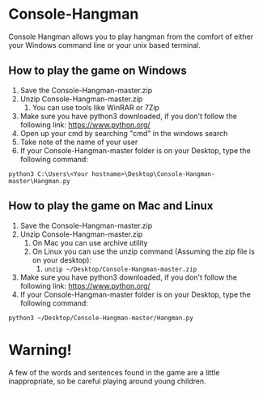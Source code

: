# Console-Hangman
Console Hangman allows you to play hangman from the comfort of either your Windows command line or your unix based 
terminal.

## How to play the game on Windows
1. Save the Console-Hangman-master.zip
2. Unzip Console-Hangman-master.zip
    1. You can use tools like WinRAR or 7Zip
3. Make sure you have python3 downloaded, if you don't follow the following link: 
https://www.python.org/
4. Open up your cmd by searching "cmd" in the windows search
5. Take note of the name of your user
6. If your Console-Hangman-master folder is on your Desktop, type the following command:

`python3 C:\Users\<Your hostname>\Desktop\Console-Hangman-master\Hangman.py`

## How to play the game on Mac and Linux
1. Save the Console-Hangman-master.zip
2. Unzip Console-Hangman-master.zip
    1. On Mac you can use archive utility
    2. On Linux you can use the unzip command (Assuming the zip file is on your desktop):
        1. `unzip ~/Desktop/Console-Hangman-master.zip`
3. Make sure you have python3 downloaded, if you don't follow the following link: 
https://www.python.org/
4. If your Console-Hangman-master folder is on your Desktop, type the following command:

`python3 ~/Desktop/Console-Hangman-master/Hangman.py`

# Warning!
A few of the words and sentences found in the game are a little inappropriate, so be careful playing around young 
children.

